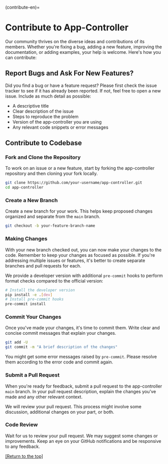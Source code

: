 (contribute-en)=

# Contribute to App-Controller

Our community thrives on the diverse ideas and contributions of its members. Whether you're fixing a bug, adding a new feature,
improving the documentation, or adding examples, your help is welcome. Here's how you can contribute:

## Report Bugs and Ask For New Features?

Did you find a bug or have a feature request? Please first check the issue tracker to see if it has already been reported. If not,
feel free to open a new issue. Include as much detail as possible:

- A descriptive title
- Clear description of the issue
- Steps to reproduce the problem
- Version of the app-controller you are using
- Any relevant code snippets or error messages

## Contribute to Codebase

### Fork and Clone the Repository

To work on an issue or a new feature, start by forking the app-controller repository and then cloning your fork locally.

```bash
git clone https://github.com/your-username/app-controller.git
cd app-controller
```

### Create a New Branch

Create a new branch for your work. This helps keep proposed changes organized and separate from the `main` branch.

```bash
git checkout -b your-feature-branch-name
```

### Making Changes

With your new branch checked out, you can now make your changes to the code. Remember to keep your changes as focused as possible.
If you're addressing multiple issues or features, it's better to create separate branches and pull requests for each.

We provide a developer version with additional `pre-commit` hooks to perform format checks compared to the official version:

```bash
# Install the developer version
pip install -e .[dev]
# Install pre-commit hooks
pre-commit install
```

### Commit Your Changes

Once you've made your changes, it's time to commit them. Write clear and concise commit messages that explain your changes.

```bash
git add -U
git commit -m "A brief description of the changes"
```

You might get some error messages raised by `pre-commit`. Please resolve them according to the error code and commit again.

### Submit a Pull Request

When you're ready for feedback, submit a pull request to the app-controller `main` branch. In your pull request description, explain
the changes you've made and any other relevant context.

We will review your pull request. This process might involve some discussion, additional changes on your part, or both.

### Code Review

Wait for us to review your pull request. We may suggest some changes or improvements. Keep an eye on your GitHub notifications and
be responsive to any feedback.

[[Return to the top]](#contribute-en)
